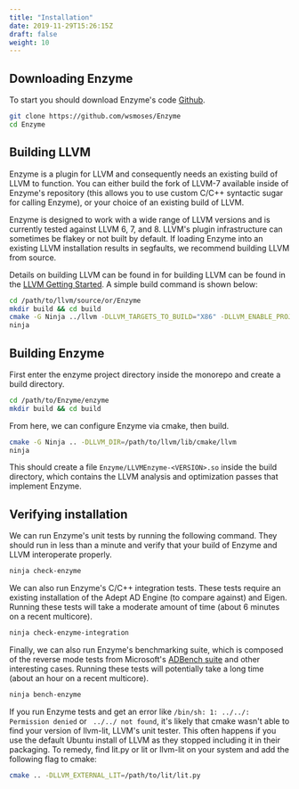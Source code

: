 ```yaml
---
title: "Installation"
date: 2019-11-29T15:26:15Z
draft: false
weight: 10
---
```


## Downloading Enzyme
To start you should download Enzyme's code [Github](https://github.com/wsmoses/Enzyme).

```sh
git clone https://github.com/wsmoses/Enzyme
cd Enzyme
```


## Building LLVM

Enzyme is a plugin for LLVM and consequently needs an existing build of LLVM to function. You can either build the fork of LLVM-7 available inside of Enzyme's repository (this allows you to use custom C/C++  syntactic sugar for calling Enzyme), or your choice of an existing build of LLVM.

Enzyme is designed to work with a wide range of LLVM versions and is currently tested against LLVM 6, 7, and 8. LLVM's plugin infrastructure can sometimes be flakey or not built by default. If loading Enzyme into an existing LLVM installation results in segfaults, we recommend building LLVM from source.

Details on building LLVM can be found in for building LLVM can be found in the [LLVM Getting Started](https://llvm.org/docs/GettingStarted.html). A simple build command is shown below:

```sh
cd /path/to/llvm/source/or/Enzyme
mkdir build && cd build
cmake -G Ninja ../llvm -DLLVM_TARGETS_TO_BUILD="X86" -DLLVM_ENABLE_PROJECTS="clang"
ninja
```

## Building Enzyme

First enter the enzyme project directory inside the monorepo and create a build directory.

```sh
cd /path/to/Enzyme/enzyme
mkdir build && cd build
```

From here, we can configure Enzyme via cmake, then build.

```sh
cmake -G Ninja .. -DLLVM_DIR=/path/to/llvm/lib/cmake/llvm
ninja
```

This should create a file `Enzyme/LLVMEnzyme-<VERSION>.so` inside the build directory, which contains the LLVM analysis and optimization passes that implement Enzyme.



## Verifying installation

We can run Enzyme's unit tests by running the following command. They should run in less than a minute and verify that your build of Enzyme and LLVM interoperate properly.

```sh
ninja check-enzyme
```

We can also run Enzyme's C/C++ integration tests. These tests require an existing installation of the Adept AD Engine (to compare against) and Eigen. Running these tests will take a moderate amount of time (about 6 minutes on a recent multicore).

```sh
ninja check-enzyme-integration
```

Finally, we can also run Enzyme's benchmarking suite, which is composed of the reverse mode tests from Microsoft's [ADBench suite](https://github.com/microsoft/ADBench) and other interesting cases. Running these tests will potentially take a long time (about an hour on a recent multicore).

```sh
ninja bench-enzyme
````

If you run Enzyme tests and get an error like `/bin/sh: 1: ../../: Permission denied` or ` ../../ not found`, it's likely that cmake wasn't able to find your version of llvm-lit, LLVM's unit tester. This often happens if you use the default Ubuntu install of LLVM as they stopped including it in their packaging. To remedy, find lit.py or lit or llvm-lit on your system and add the following flag to cmake:
```sh
cmake .. -DLLVM_EXTERNAL_LIT=/path/to/lit/lit.py
```
